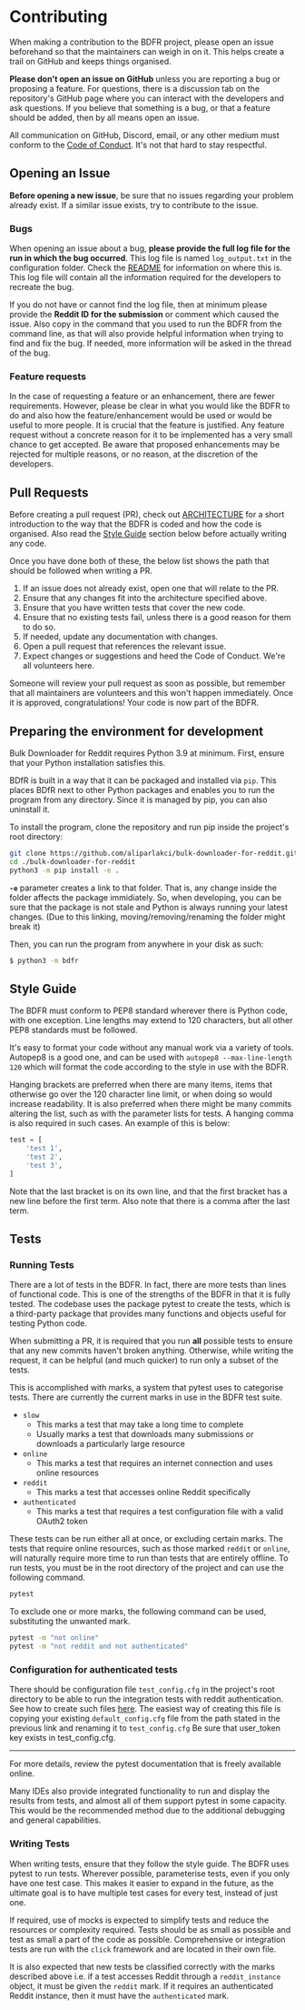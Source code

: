 # Contributing

When making a contribution to the BDFR project, please open an issue beforehand so that the maintainers can weigh in on it. This helps create a trail on GitHub and keeps things organised.

**Please don't open an issue on GitHub** unless you are reporting a bug or proposing a feature. For questions, there is a discussion tab on the repository's GitHub page where you can interact with the developers and ask questions. If you believe that something is a bug, or that a feature should be added, then by all means open an issue.

All communication on GitHub, Discord, email, or any other medium must conform to the [Code of Conduct](CODE_OF_CONDUCT.md). It's not that hard to stay respectful.

## Opening an Issue

**Before opening a new issue**, be sure that no issues regarding your problem already exist. If a similar issue exists, try to contribute to the issue.

### Bugs

When opening an issue about a bug, **please provide the full log file for the run in which the bug occurred**. This log file is named `log_output.txt` in the configuration folder. Check the [README](../README.md) for information on where this is. This log file will contain all the information required for the developers to recreate the bug.

If you do not have or cannot find the log file, then at minimum please provide the **Reddit ID for the submission** or comment which caused the issue. Also copy in the command that you used to run the BDFR from the command line, as that will also provide helpful information when trying to find and fix the bug. If needed, more information will be asked in the thread of the bug.

### Feature requests

In the case of requesting a feature or an enhancement, there are fewer requirements. However, please be clear in what you would like the BDFR to do and also how the feature/enhancement would be used or would be useful to more people. It is crucial that the feature is justified. Any feature request without a concrete reason for it to be implemented has a very small chance to get accepted. Be aware that proposed enhancements may be rejected for multiple reasons, or no reason, at the discretion of the developers.

## Pull Requests

Before creating a pull request (PR), check out [ARCHITECTURE](ARCHITECTURE.md) for a short introduction to the way that the BDFR is coded and how the code is organised. Also read the [Style Guide](#style-guide) section below before actually writing any code.

Once you have done both of these, the below list shows the path that should be followed when writing a PR.

  1. If an issue does not already exist, open one that will relate to the PR.
  2. Ensure that any changes fit into the architecture specified above.
  3. Ensure that you have written tests that cover the new code.
  4. Ensure that no existing tests fail, unless there is a good reason for them to do so.
  5. If needed, update any documentation with changes.
  6. Open a pull request that references the relevant issue.
  7. Expect changes or suggestions and heed the Code of Conduct. We're all volunteers here.

Someone will review your pull request as soon as possible, but remember that all maintainers are volunteers and this won't happen immediately. Once it is approved, congratulations! Your code is now part of the BDFR.

## Preparing the environment for development

Bulk Downloader for Reddit requires Python 3.9 at minimum. First, ensure that your Python installation satisfies this.

BDfR is built in a way that it can be packaged and installed via `pip`. This places BDfR next to other Python packages and enables you to run the program from any directory. Since it is managed by pip, you can also uninstall it.

To install the program, clone the repository and run pip inside the project's root directory:

```bash
git clone https://github.com/aliparlakci/bulk-downloader-for-reddit.git
cd ./bulk-downloader-for-reddit
python3 -m pip install -e .
```

**`-e`** parameter creates a link to that folder. That is, any change inside the folder affects the package immidiately. So, when developing, you can be sure that the package is not stale and Python is always running your latest changes. (Due to this linking, moving/removing/renaming the folder might break it)

Then, you can run the program from anywhere in your disk as such:

```bash
$ python3 -m bdfr
```

## Style Guide

The BDFR must conform to PEP8 standard wherever there is Python code, with one exception. Line lengths may extend to 120 characters, but all other PEP8 standards must be followed.

It's easy to format your code without any manual work via a variety of tools. Autopep8 is a good one, and can be used with `autopep8 --max-line-length 120` which will format the code according to the style in use with the BDFR.

Hanging brackets are preferred when there are many items, items that otherwise go over the 120 character line limit, or when doing so would increase readability. It is also preferred when there might be many commits altering the list, such as with the parameter lists for tests. A hanging comma is also required in such cases. An example of this is below:

```python
test = [
    'test 1',
    'test 2',
    'test 3',
]
```

Note that the last bracket is on its own line, and that the first bracket has a new line before the first term. Also note that there is a comma after the last term.

## Tests

### Running Tests

There are a lot of tests in the BDFR. In fact, there are more tests than lines of functional code. This is one of the strengths of the BDFR in that it is fully tested. The codebase uses the package pytest to create the tests, which is a third-party package that provides many functions and objects useful for testing Python code.

When submitting a PR, it is required that you run **all** possible tests to ensure that any new commits haven't broken anything. Otherwise, while writing the request, it can be helpful (and much quicker) to run only a subset of the tests.

This is accomplished with marks, a system that pytest uses to categorise tests. There are currently the current marks in use in the BDFR test suite.

- `slow`
  - This marks a test that may take a long time to complete
  - Usually marks a test that downloads many submissions or downloads a particularly large resource
- `online`
  - This marks a test that requires an internet connection and uses online resources
- `reddit`
  - This marks a test that accesses online Reddit specifically
- `authenticated`
  - This marks a test that requires a test configuration file with a valid OAuth2 token

These tests can be run either all at once, or excluding certain marks. The tests that require online resources, such as those marked `reddit` or `online`, will naturally require more time to run than tests that are entirely offline. To run tests, you must be in the root directory of the project and can use the following command.

```bash
pytest
```

To exclude one or more marks, the following command can be used, substituting the unwanted mark.

```bash
pytest -m "not online"
pytest -m "not reddit and not authenticated"
```

### Configuration for authenticated tests

There should be configuration file `test_config.cfg` in the project's root directory to be able to run the integration tests with reddit authentication. See how to create such files [here](../README.md#configuration). The easiest way of creating this file is copying your existing `default_config.cfg` file from the path stated in the previous link and renaming it to `test_config.cfg` Be sure that user_token key exists in test_config.cfg.

---

For more details, review the pytest documentation that is freely available online.

Many IDEs also provide integrated functionality to run and display the results from tests, and almost all of them support pytest in some capacity. This would be the recommended method due to the additional debugging and general capabilities.

### Writing Tests

When writing tests, ensure that they follow the style guide. The BDFR uses pytest to run tests. Wherever possible, parameterise tests, even if you only have one test case. This makes it easier to expand in the future, as the ultimate goal is to have multiple test cases for every test, instead of just one.

If required, use of mocks is expected to simplify tests and reduce the resources or complexity required. Tests should be as small as possible and test as small a part of the code as possible. Comprehensive or integration tests are run with the `click` framework and are located in their own file.

It is also expected that new tests be classified correctly with the marks described above i.e. if a test accesses Reddit through a `reddit_instance` object, it must be given the `reddit` mark. If it requires an authenticated Reddit instance, then it must have the `authenticated` mark.

